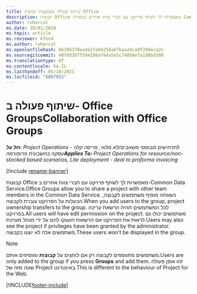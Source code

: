 ```yaml
---
title: שיתוף פעולה באמצעות קבוצות Office
description: קבוצות Office מאפשרות לך לשתף פרויקט עם חברי צוות אחרים במסגרת Common Data Service.
author: ruhercul
ms.date: 10/01/2020
ms.topic: article
ms.reviewer: kfend
ms.author: ruhercul
ms.openlocfilehash: 6b39d370eade27ebb256a6fbaa24ca9f268eca2c
ms.sourcegitcommit: 40f68387f594180af64a5e5c748b6efa188bd300
ms.translationtype: HT
ms.contentlocale: he-IL
ms.lasthandoff: 05/10/2021
ms.locfileid: "6007052"
---
```

# <a name="collaboration-with-office-groups"></a><span data-ttu-id="5958d-103">שיתוף פעולה ב- Office Groups</span><span class="sxs-lookup"><span data-stu-id="5958d-103">Collaboration with Office Groups</span></span>

<span data-ttu-id="5958d-104">_**חל על:** Project Operations לתרחישים מבוססי משאבים/לא מלאי, פריסה קלה - עסקה בחשבונית פרופורמה_</span><span class="sxs-lookup"><span data-stu-id="5958d-104">_**Applies To:** Project Operations for resource/non-stocked based scenarios, Lite deployment - deal to proforma invoicing_</span></span>

[!include [rename-banner](~/includes/cc-data-platform-banner.md)]

<span data-ttu-id="5958d-105">קבוצות Office מאפשרות לך לשתף פרויקט עם חברי צוות אחרים ב-Common Data Service.</span><span class="sxs-lookup"><span data-stu-id="5958d-105">Office Groups allow you to share a project with other team members in the Common Data Service.</span></span> <span data-ttu-id="5958d-106">כשאתה מוסיף משתמשים לקבוצה, הבעלות על הפרויקט עוברת לקבוצה.</span><span class="sxs-lookup"><span data-stu-id="5958d-106">When you add users to the group, project ownership transfers to the group.</span></span> <span data-ttu-id="5958d-107">לכל המשתמשים תהיה הרשאת עריכה בפרויקט.</span><span class="sxs-lookup"><span data-stu-id="5958d-107">All users will have edit permission on the project.</span></span> <span data-ttu-id="5958d-108">משתמשים יכולו גם לראות את הפרויקט אם הרשאות הוענקו להם על ידי מנהל מערכת.</span><span class="sxs-lookup"><span data-stu-id="5958d-108">Users may also see the project if privileges have been granted by the administrator.</span></span> <span data-ttu-id="5958d-109">משתמשים אלה לא יוצגו בקבוצה.</span><span class="sxs-lookup"><span data-stu-id="5958d-109">These users won't be displayed in the group.</span></span>

> [!NOTE] 
> <span data-ttu-id="5958d-110">משתמשים מתווספים לקבוצה רק אם לוחצים על **קבוצות** ומוסיפים אותם.</span><span class="sxs-lookup"><span data-stu-id="5958d-110">Users are only added to the group if you press **Groups** and add them.</span></span> <span data-ttu-id="5958d-111">זהו אופן פעולה שונה מזה של Project באינטרנט.</span><span class="sxs-lookup"><span data-stu-id="5958d-111">This is different to the behaviour of Project for the Web.</span></span> 



[!INCLUDE[footer-include](../includes/footer-banner.md)]